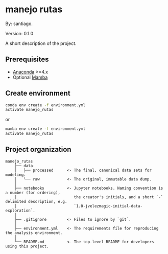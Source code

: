 # manejo rutas 

By: santiago.

Version: 0.1.0

A short description of the project.

## Prerequisites

- [Anaconda](https://www.anaconda.com/download/) >=4.x
- Optional [Mamba](https://mamba.readthedocs.io/en/latest/)

## Create environment

```bash
conda env create -f environment.yml
activate manejo_rutas
```

or 

```bash
mamba env create -f environment.yml
activate manejo_rutas
```

## Project organization

    manejo_rutas
        ├── data
        │   ├── processed      <- The final, canonical data sets for modeling.
        │   └── raw            <- The original, immutable data dump.
        │
        ├── notebooks          <- Jupyter notebooks. Naming convention is a number (for ordering),
        │                         the creator's initials, and a short `-` delimited description, e.g.
        │                         `1.0-jvelezmagic-initial-data-exploration`.
        │
        ├── .gitignore         <- Files to ignore by `git`.
        │
        ├── environment.yml    <- The requirements file for reproducing the analysis environment.
        │
        └── README.md          <- The top-level README for developers using this project.


